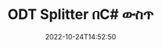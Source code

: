 ---
############################# Static ############################
layout: "auto-gen-merger"
date: 2022-10-24T14:52:50
draft: false
otherformats: otp ott pdf pps ppsx ppt pptx rtf tex vdx vsdm vsdx vssm vssx vstm vstx

############################# Head ############################
head_title: "ODTን በC# ውስጥ ወደ ብዙ ፋይሎች ተከፋፍል"
head_description: "የሰነዶች ውህደት ኤፒአይን በመጠቀም አንድ ነጠላ ODT ፋይል በገጽ ቁጥሮች፣ የገጽ ክፍተቶች፣ አልፎ ተርፎም ወይም ያልተለመዱ ገጾችን ወደ ብዙ ፋይሎች ይከፋፍሉ።"

############################# Header ############################
title: "ODT Splitter በC# ውስጥ"
description: "ODTን በጥቂት የ.NET ኮድ መስመሮች ተከፍል።"
bg_image: "https://cms.admin.containerize.com/templates/aspose/App_Themes/V3/images/bg/header1.png"
bg_overlay: false
button:
    enable: true
    icon: "fas fa-arrow-down"
    label: "ነጻ ሙከራ ያውርዱ"
    link: "https://downloads.groupdocs.com/merger/net"

############################# SubMenu ############################
submenu:
    enable: true

    left:
        img_alt: "GroupDocs.Merger for .NET"
        image: "https://cms.admin.containerize.com/templates/groupdocs/images/product-logos/90x90-noborder/groupdocs-merger-net.png"
        product: "GroupDocs.Merger"
        platform: ".NET"

    middle:
        button:

            # button loop
            - link: "https://apireference.groupdocs.com/merger/net"
              text: "የኤፒአይ ማጣቀሻ"

            # button loop
            - link: "https://github.com/groupdocs-merger"
              text: "የኮድ ምሳሌዎች"

            # button loop
            - link: "https://products.groupdocs.app/merger/family"
              text: "የቀጥታ ማሳያዎች"

            # button loop
            - link: "https://purchase.groupdocs.com/pricing/merger/net"
              text: "የዋጋ አሰጣጥ"

    right:
        link_download: "https://downloads.groupdocs.com/merger"
        link_learn: "https://docs.groupdocs.com/merger/net"
        link_buy: "https://purchase.groupdocs.com"

############################# About ############################
about:
    enable: true
    title: "ስለ GroupDocs.Merger for .NET ኤፒአይ"
    content: |
        [GroupDocs.Merger for .NET](/am/merger/net/)) ቤተ-መጽሐፍት ፒዲኤፍ፣ ማይክሮሶፍት ኦፊስ (Word፣ Excel፣) ጨምሮ በተለያዩ የሰነድ ቅርጸቶች መካከል ደህንነቱ በተጠበቀ ሁኔታ ለመዋሃድ እና ለመከፋፈል ቀላል መፍትሄ ይሰጣል። PowerPoint፣ OneNote)፣ OpenDocument፣ HTML፣ ምስሎች እና ሌሎች በ.NET መተግበሪያዎች ውስጥ። የኮዱ ጥቂት መስመሮችን በማከል፣ እንደ ማንቀሳቀስ፣ ማስወገድ፣ ማሽከርከር፣ መለዋወጥ፣ ማውጣት ወይም በሰነዶቹ ውስጥ ያሉትን የገጾች አቅጣጫ መቀየር የመሳሰሉ በርካታ የሰነድ ስራዎችን ያከናውኑ። የሰነዶች ውህደት ኤፒአይ እንዲሁ የሰነድ ገጾችን በገጽ ላይ ያለውን የሰነድ አወቃቀሩን፣ ቅርጸቱን እና ይዘቱን ለመተንተን እንደ ምስል ቅድመ እይታን ይደግፋል።
        
        GroupDocs.Merger API የፋይል ክፍፍል ባህሪያትን ለሚፈልጉ የድርጅት መፍትሄዎች ትክክለኛ ምርጫ ነው። እነዚህ ኤፒአይዎች በሁሉም ዋና ስርዓተ ክወናዎች እና መድረኮች .NET Framework, .NET Standard, .NET Core, Monoን ጨምሮ በደንብ ይደገፋሉ።

############################# Steps ############################
steps:
    enable: true
    title_left: "ODT የፋይል ገጾችን በ.NET ክፈል"
    content_left: |
        [GroupDocs.Merger for .NET](/am/merger/net/) ለC# ገንቢዎች አንድን ነጠላ ODT ፋይል በመተግበር ወደ ብዙ የውጤት ፋይሎች መከፋፈል ቀላል ያደርገዋል። ጥቂት ቀላል ደረጃዎች.
        
        * **SplitOptions** በውጽአት ፋይሎች ዱካ ቅርጸት አስጀምር።
        * አዲስ የ **Merger** ይፍጠሩ እና የምንጭ ሰነድ መንገድን እንደ ግንበኛ መለኪያ ይለፉ።
        * የውጤት ሰነዶችን ለማስቀመጥ **Split** ይደውሉ እና **SplitOptions** ይለፉ።

    title_right: "የስርዓት መስፈርቶች"
    content_right: |
        GroupDocs.Merger for .NET ኤፒአይዎች በሁሉም ዋና መድረኮች እና ስርዓተ ክወናዎች ላይ ይደገፋሉ። ከዚህ በታች ያለውን ኮድ ከመተግበሩ በፊት፣ እባክዎ በስርዓትዎ ላይ የሚከተሉት ቅድመ ሁኔታዎች እንዳሉዎት ያረጋግጡ።

        * ስርዓተ ክወናዎች-ማይክሮሶፍት ዊንዶውስ ፣ ሊኑክስ ፣ ማክኦኤስ
        * የልማት አካባቢ፡ Visual Studio, Xamarin, MonoDevelop
        * ማዕቀፎች: .NET Framework, .NET Standard, .NET Core, Mono
        * የቅርብ ጊዜውን የGroupDocs.Merger for .NET ስሪት ከ[NuGet](https://www.nuget.org/packages/groupdocs.merger) ያውርዱ
         
    code: |
     {{% merger/additional-styles %}}
     {{< merger/code-merger title="የC# ምሳሌ ኮድን በመጠቀም ODT ፋይሎችን እንዴት እንደሚከፋፈል">}}

        ```csharp    
        // GroupDocs.Merger APIን በመጠቀም ODT ፋይልን ክፈሉ።
        string filePath = "input.odt";
        string filePathOut = "output.odt";

        // የSplitOptions ክፍልን በውጤት ፋይሎች ዱካ ቅርጸት አስጀምር
        SplitOptions splitOptions = new SplitOptions(filePathOut, new int[] { 3, 6, 8 });

        // የፈጣን ውህደት ከግቤት ODT ሰነድ ጋር
        using (Merger merger = new Merger(filePath))
          {
            // የውጤት ሰነዶችን ለማስቀመጥ የስፕሊት ዘዴን ይደውሉ እና የSplitOptions ነገርን ይለፉ
            merger.Split(splitOptions);
          }
        ```
     {{< /merger/code-merger >}}

############################# Demos ############################
demos:
    enable: true
    title: "የቀጥታ ማሳያዎች - የተከፈለ ODT ፋይል በመስመር ላይ"
    content: |
       የ[GroupDocs.Merger Live Demos](https://products.groupdocs.app/splitter/odt) ድር ጣቢያን በመጎብኘት የODT ፋይል አሁኑኑ ይከፋፍሉ።
       የቀጥታ ማሳያው የሚከተሉት ጥቅሞች አሉት።
        
############################# About Formats ############################
about_formats:
    enable: true

############################# More Formats ############################
more_formats:
    enable: true
    title: "የሌሎች ቅርጸቶች ፋይል ተከፈለ"
    content: |
        የ.NET ሰነዶች ውህደት እና ኤፒአይ ለፋይል ቅርጸቶች እና ምስሎች። ከታች እንደተገለጸው አንዳንድ ታዋቂ የፋይል ቅርጸቶችን ከፋፍል።

############################# Back to top ###############################
back_to_top:
    enable: true
---